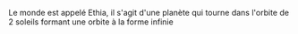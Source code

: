 Le monde est appelé Ethia, il s'agit d'une planète qui tourne dans l'orbite de 2 soleils formant une orbite à la forme infinie

